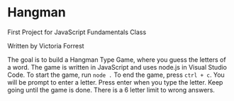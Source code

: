 # Hangman
First Project for JavaScript Fundamentals Class

Written by Victoria Forrest

The goal is to build a Hangman Type Game, where you guess the letters of a word. The game is written in JavaScript and uses node.js in Visual Studio Code. To start the game, run `node .` To end the game, press `ctrl + c`. You will be prompt to enter a letter. Press enter when you type the letter. Keep going until the game is done. There is a 6 letter limit to wrong answers.